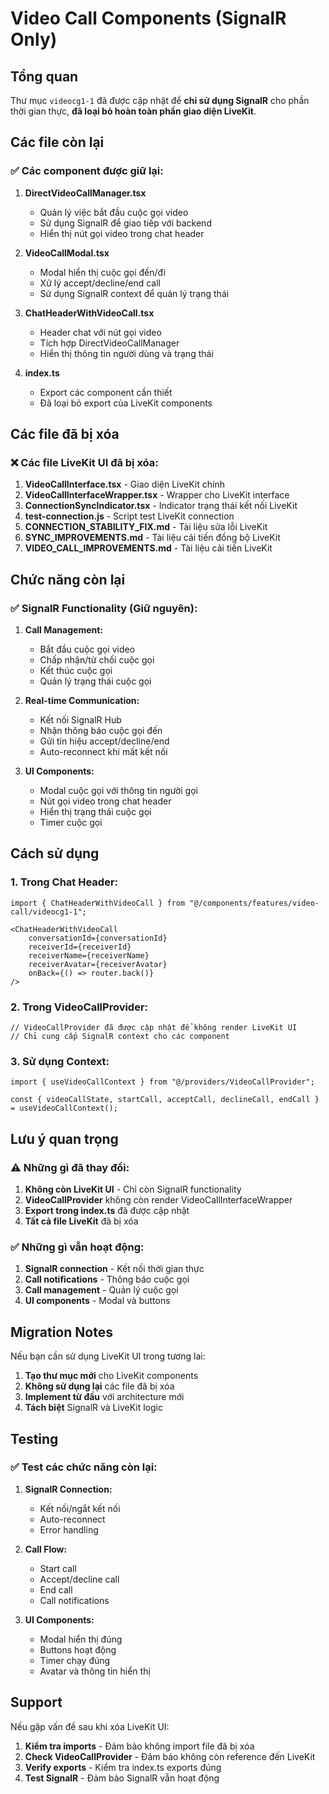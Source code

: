 # Video Call Components (SignalR Only)

## Tổng quan

Thư mục `videocg1-1` đã được cập nhật để **chỉ sử dụng SignalR** cho phần thời gian thực, **đã loại bỏ hoàn toàn phần giao diện LiveKit**.

## Các file còn lại

### ✅ **Các component được giữ lại:**

1. **DirectVideoCallManager.tsx**
   - Quản lý việc bắt đầu cuộc gọi video
   - Sử dụng SignalR để giao tiếp với backend
   - Hiển thị nút gọi video trong chat header

2. **VideoCallModal.tsx**
   - Modal hiển thị cuộc gọi đến/đi
   - Xử lý accept/decline/end call
   - Sử dụng SignalR context để quản lý trạng thái

3. **ChatHeaderWithVideoCall.tsx**
   - Header chat với nút gọi video
   - Tích hợp DirectVideoCallManager
   - Hiển thị thông tin người dùng và trạng thái

4. **index.ts**
   - Export các component cần thiết
   - Đã loại bỏ export của LiveKit components

## Các file đã bị xóa

### ❌ **Các file LiveKit UI đã bị xóa:**

1. **VideoCallInterface.tsx** - Giao diện LiveKit chính
2. **VideoCallInterfaceWrapper.tsx** - Wrapper cho LiveKit interface
3. **ConnectionSyncIndicator.tsx** - Indicator trạng thái kết nối LiveKit
4. **test-connection.js** - Script test LiveKit connection
5. **CONNECTION_STABILITY_FIX.md** - Tài liệu sửa lỗi LiveKit
6. **SYNC_IMPROVEMENTS.md** - Tài liệu cải tiến đồng bộ LiveKit
7. **VIDEO_CALL_IMPROVEMENTS.md** - Tài liệu cải tiến LiveKit

## Chức năng còn lại

### ✅ **SignalR Functionality (Giữ nguyên):**

1. **Call Management:**
   - Bắt đầu cuộc gọi video
   - Chấp nhận/từ chối cuộc gọi
   - Kết thúc cuộc gọi
   - Quản lý trạng thái cuộc gọi

2. **Real-time Communication:**
   - Kết nối SignalR Hub
   - Nhận thông báo cuộc gọi đến
   - Gửi tín hiệu accept/decline/end
   - Auto-reconnect khi mất kết nối

3. **UI Components:**
   - Modal cuộc gọi với thông tin người gọi
   - Nút gọi video trong chat header
   - Hiển thị trạng thái cuộc gọi
   - Timer cuộc gọi

## Cách sử dụng

### 1. **Trong Chat Header:**
```tsx
import { ChatHeaderWithVideoCall } from "@/components/features/video-call/videocg1-1";

<ChatHeaderWithVideoCall
    conversationId={conversationId}
    receiverId={receiverId}
    receiverName={receiverName}
    receiverAvatar={receiverAvatar}
    onBack={() => router.back()}
/>
```

### 2. **Trong VideoCallProvider:**
```tsx
// VideoCallProvider đã được cập nhật để không render LiveKit UI
// Chỉ cung cấp SignalR context cho các component
```

### 3. **Sử dụng Context:**
```tsx
import { useVideoCallContext } from "@/providers/VideoCallProvider";

const { videoCallState, startCall, acceptCall, declineCall, endCall } = useVideoCallContext();
```

## Lưu ý quan trọng

### ⚠️ **Những gì đã thay đổi:**

1. **Không còn LiveKit UI** - Chỉ còn SignalR functionality
2. **VideoCallProvider** không còn render VideoCallInterfaceWrapper
3. **Export trong index.ts** đã được cập nhật
4. **Tất cả file LiveKit** đã bị xóa

### ✅ **Những gì vẫn hoạt động:**

1. **SignalR connection** - Kết nối thời gian thực
2. **Call notifications** - Thông báo cuộc gọi
3. **Call management** - Quản lý cuộc gọi
4. **UI components** - Modal và buttons

## Migration Notes

Nếu bạn cần sử dụng LiveKit UI trong tương lai:

1. **Tạo thư mục mới** cho LiveKit components
2. **Không sử dụng lại** các file đã bị xóa
3. **Implement từ đầu** với architecture mới
4. **Tách biệt** SignalR và LiveKit logic

## Testing

### ✅ **Test các chức năng còn lại:**

1. **SignalR Connection:**
   - Kết nối/ngắt kết nối
   - Auto-reconnect
   - Error handling

2. **Call Flow:**
   - Start call
   - Accept/decline call
   - End call
   - Call notifications

3. **UI Components:**
   - Modal hiển thị đúng
   - Buttons hoạt động
   - Timer chạy đúng
   - Avatar và thông tin hiển thị

## Support

Nếu gặp vấn đề sau khi xóa LiveKit UI:

1. **Kiểm tra imports** - Đảm bảo không import file đã bị xóa
2. **Check VideoCallProvider** - Đảm bảo không còn reference đến LiveKit
3. **Verify exports** - Kiểm tra index.ts exports đúng
4. **Test SignalR** - Đảm bảo SignalR vẫn hoạt động
